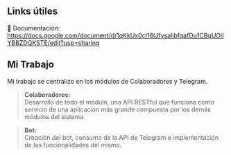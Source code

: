 ## Links útiles

​📜​ Documentación: 
https://docs.google.com/document/d/1qKkUx0cI16IJfysaIibfqafDu1CBqUOiIYBBZDQKSTE/edit?usp=sharing

## Mi Trabajo

Mi trabajo se centralizo en los módulos de Colaboradores y Telegram.
> **Colaboradores:**  
> Desarrollo de todo el módulo, una API RESTful que funciona como servicio de una aplicación más grande compuesta por los demás módulos del sistema.

> **Bot:**  
> Creación del bot, consumo de la API de Telegram e implementación de las funcionalidades del mismo.
